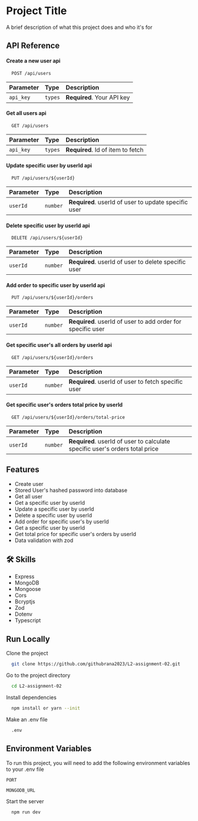 
# Project Title

A brief description of what this project does and who it's for


## API Reference

#### Create a new user api

```http
  POST /api/users
```

| Parameter | Type     | Description                |
| :-------- | :------- | :------------------------- |
| `api_key` | `types` | **Required**. Your API key |

#### Get all users api

```http
  GET /api/users
```

| Parameter | Type     | Description                       |
| :-------- | :------- | :-------------------------------- |
| `api_key`      | `types` | **Required**. Id of item to fetch |


#### Update specific user by userId api

```http
  PUT /api/users/${userId}
```

| Parameter | Type     | Description                       |
| :-------- | :------- | :-------------------------------- |
| `userId`      | `number` | **Required**. userId of user to update specific user|





#### Delete specific user by userId api

```http
  DELETE /api/users/${userId}
```

| Parameter | Type     | Description                       |
| :-------- | :------- | :-------------------------------- |
| `userId`      | `number` | **Required**. userId of user to delete specific user|



#### Add order to specific user by userId api

```http
  PUT /api/users/${userId}/orders
```

| Parameter | Type     | Description                       |
| :-------- | :------- | :-------------------------------- |
| `userId`      | `number` | **Required**. userId of user to add order for specific user|


#### Get specific user's all orders by userId api

```http
  GET /api/users/${userId}/orders
```

| Parameter | Type     | Description                       |
| :-------- | :------- | :-------------------------------- |
| `userId`      | `number` | **Required**. userId of user to fetch specific user|


#### Get specific user's orders total price by userId

```http
  GET /api/users/${userId}/orders/total-price
```

| Parameter | Type     | Description                       |
| :-------- | :------- | :-------------------------------- |
| `userId`      | `number` | **Required**. userId of user to calculate specific user's orders total price|

## Features

- Create user
- Stored User's hashed password into database
- Get all user
- Get a specific user by userId
- Update a specific user by userId
- Delete a specific user by userId
- Add order for specific user's  by userId
- Get a specific user by userId
- Get total price for specific user's orders by userId
- Data validation with zod
## 🛠 Skills

- Express
- MongoDB
- Mongoose
- Cors
- Bcryptjs
- Zod
- Dotenv
- Typescript
## Run Locally

Clone the project

```bash
  git clone https://github.com/githubrana2023/L2-assignment-02.git
```

Go to the project directory

```bash
  cd L2-assignment-02
```

Install dependencies

```bash
  npm install or yarn --init
```

Make an .env file

```bash
  .env
```

## Environment Variables

To run this project, you will need to add the following environment variables to your .env file

```
PORT
```
```
MONGODB_URL
```

Start the server

```bash
  npm run dev
```

